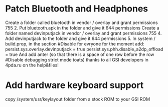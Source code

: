 # Patch Bluetooth and Headphones
Create a folder called bluetooth in vendor / overlay and grant permissions 755
2. Put bluetooth.apk in the folder and give it 644 permissions
Create a folder named devinputjack in vendor / overlay and grant permissions 755
4. Add devinputjack to the folder and give it 644 permissions
5. In system / bulid.prop, in the section
#Disable for evryone for the moment
add:
persist.sys.overlay.devinputjack = true
persist.sys.phh.disable_a2dp_offload = true
And add anter (so that there is a space of one row before the row
#Disable debugging strict mode toats)
thanks to all GSI developers in 4pda.ru on the help&files!

# Add hardware keyboard support
copy /system/usr/keylayout folder from a stock ROM to your GSI ROM
